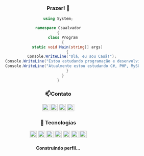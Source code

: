 
  <div style="text-align: center;">

### Prazer! 🥷


```csharp
using System;

namespace Csaalvador
{
    class Program
    {
        static void Main(string[] args)
        {
            Console.WriteLine("Olá, eu sou Cauã!");
            Console.WriteLine("Estou estudando programação e desenvolvimento web.");
            Console.WriteLine("Atualmente estou estudando C#, PHP, MySQL e JavaScript.");
        }
    }
}

```
  
   <div align="center">
   
### 📫Contato
<img src="https://img.shields.io/badge/Gmail-D14836?style=for-the-badge&logo=gmail&logoColor=white" height="22">
<img src="https://img.shields.io/badge/LinkedIn-0077B5?style=for-the-badge&logo=linkedin&logoColor=white" height="22">
<img src="https://img.shields.io/badge/Twitter-1DA1F2?style=for-the-badge&logo=twitter&logoColor=white" height="22">
<img src="https://img.shields.io/badge/Instagram-E4405F?style=for-the-badge&logo=instagram&logoColor=white" height="22">

### 🚀 Tecnologias
<img src="https://img.shields.io/badge/HTML5-E34F26?style=for-the-badge&logo=html5&logoColor=white" height="22">
<img src="https://img.shields.io/badge/CSS3-1572B6?style=for-the-badge&logo=css3&logoColor=white" height="22">
<img src="https://img.shields.io/badge/C-A8B9CC?style=for-the-badge&logo=c&logoColor=black" height="22">
<img src="https://img.shields.io/badge/C++-00599C?style=for-the-badge&logo=c%2B%2B&logoColor=white" height="22">
<img src="https://img.shields.io/badge/C%23-239120?style=for-the-badge&logo=c-sharp&logoColor=white" height="22">
<img src="https://img.shields.io/badge/PHP-777BB4?style=for-the-badge&logo=php&logoColor=white" height="22">
<img src="https://img.shields.io/badge/MySQL-00000F?style=for-the-badge&logo=mysql&logoColor=white" height="22">



#### Construindo perfil... 



<!--Sou estudante de programação e desenvolvimento web, e estou sempre em busca de aprender mais e me desenvolver como profissional. Atualmente, estou focado em aprimorar minhas habilidades em C#, PHP, MySQL e JavaScript.

-->

